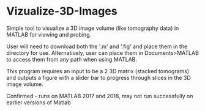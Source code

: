 # Vizualize-3D-Images
Simple tool to visualize a 3D image volume (like tomography data) in MATLAB for viewing and probing.

User will need to download both the '.m' and '.fig' and place them in the directory for use. Alternatively, user can place them in Documents>MATLAB to access them from any path when using MATLAB.

This program requires an input to be a 2 3D matrix (stacked tomograms) and outputs a figure with a slider bar to progress through slices in the 3D image volume.

Confirmed - runs on MATLAB 2017 and 2018, may not run successfully on earlier versions of Matlab
